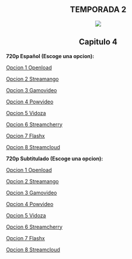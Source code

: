 ## <div align="center">TEMPORADA 2
<div align="center"><img src="https://image.tmdb.org/t/p/w780/srylCl7qShAqDGEl1KY9E1wrDsf.jpg"></div>

## <div align="center">Capitulo 4</center></div>

<b>720p Español (Escoge una opcion):</b>

<a href="https://openload.co/f/7D_X-uhjlWg/">Opcion 1 Openload</a>

<a href="https://streamango.com/f/sapnofsedmffacqn/">Opcion 2 Streamango</a>

<a href="http://gamovideo.com/ut1g6u85yjxr">Opcion 3 Gamovideo</a>

<a href="http://powvideo.net/r33qw6v3eo3s">Opcion 4 Powvideo</a>

<a href="https://vidoza.net/dra8khynorvo.html">Opcion 5 Vidoza</a>

<a href="https://streamcherry.com/f/ladpkknslrttqkkb/">Opcion 6 Streamcherry</a>

<a href="https://www.flashx.tv/07lug3vfvvpj.html">Opcion 7 Flashx</a>

<a href="http://streamcloud.eu/771ww5fla49h">Opcion 8 Streamcloud</a>

<b>720p Subtitulado (Escoge una opcion):</b>

<a href="https://openload.co/f/jjXil_vNJ4A/">Opcion 1 Openload</a>

<a href="https://streamango.com/f/mqnmamcqampdseeb/">Opcion 2 Streamango</a>

<a href="http://gamovideo.com/bbejk3dtr4iz">Opcion 3 Gamovideo</a>

<a href="http://powvideo.net/i19c52pzptv1">Opcion 4 Powvideo</a>

<a href="https://vidoza.net/dra8khynorvo.html">Opcion 5 Vidoza</a>

<a href="https://streamcherry.com/f/qnqmmkanaacnlkbn/">Opcion 6 Streamcherry</a>

<a href="https://www.flashx.tv/zkk2faqwoimg.html">Opcion 7 Flashx</a>

<a href="http://streamcloud.eu/ss69sr216m72">Opcion 8 Streamcloud</a>
